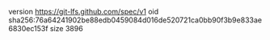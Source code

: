 version https://git-lfs.github.com/spec/v1
oid sha256:76a64241902be88edb0459084d016de520721ca0bb90f3b9e833ae6830ec153f
size 3896
